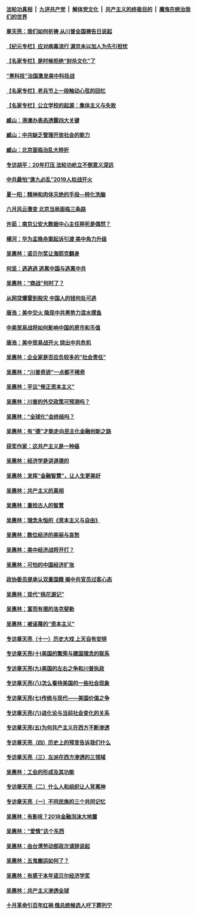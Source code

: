 

####  [法轮功真相](../../../../basic/blob/master/README.md?t=07021231) &nbsp;|&nbsp; [九评共产党](../../../../9ping.md/blob/master/README.md?t=07021231) &nbsp;|&nbsp; [解体党文化](../../../../jtdwh.md/blob/master/README.md?t=07021231)  &nbsp;|&nbsp; [共产主义的终极目的](../../../../gczydzjmd.md/blob/master/README.md?t=07021231) &nbsp;|&nbsp; [魔鬼在统治我们的世界](../../../../mgztzwmdsj.md/blob/master/README.md?t=07021231) 

#### [章天亮：我们如何祈祷 从川普全国祷告日说起](../pages/nsc423/n11944627.md?t=07021231) 

#### [【纪元专栏】应对病毒流行 渥京未以加人为先引担忧](../pages/nsc423/n11875714.md?t=07021231) 

#### [【名家专栏】是时候拒绝“封杀文化”了](../pages/nsc423/n11814093.md?t=07021231) 

#### [“黑科技”治国激发美中科技战](../pages/nsc423/n11638056.md?t=07021231) 

#### [【名家专栏】老兵节上一段触动心弦的回忆](../pages/nsc423/n11646016.md?t=07021231) 

#### [【名家专栏】公立学校的起源：集体主义与失败](../pages/nsc423/n11601833.md?t=07021231) 

#### [臧山：港澳办表态透露四大关键](../pages/nsc423/n11421628.md?t=07021231) 

#### [臧山：中共缺乏管理开放社会的能力](../pages/nsc423/n11407457.md?t=07021231) 

#### [臧山：北京面临治乱大转折](../pages/nsc423/n11406895.md?t=07021231) 

#### [专访胡平：20年打压 法轮功屹立不倒意义深远](../pages/nsc423/n11398800.md?t=07021231) 

#### [中共最怕“逢九必乱”2019人权战开火](../pages/nsc423/n11385248.md?t=07021231) 

#### [夏一阳：精神和肉体灭绝的手段—转化洗脑](../pages/nsc423/n11368250.md?t=07021231) 

#### [六月风云激变 北京当局面临三条路](../pages/nsc423/n11313668.md?t=07021231) 

#### [许茹：南京公安大数据中心主任猝死是偶然？](../pages/nsc423/n11064744.md?t=07021231) 

#### [横河：华为孟晚舟案起诉引渡 美中角力升级](../pages/nsc423/n11027230.md?t=07021231) 

#### [吴惠林：诺贝尔奖让海耶克翻身](../pages/nsc423/n10890049.md?t=07021231) 

#### [何坚：逃逃逃 逃离中国与逃离中共](../pages/nsc423/n10592891.md?t=07021231) 

#### [吴惠林：“商战”何时了？](../pages/nsc423/n10573558.md?t=07021231) 

#### [从网贷爆雷到股灾 中国人的钱何处可逃](../pages/nsc423/n10572800.md?t=07021231) 

#### [唐浩：美中交火 隐现中共黑势力混水摸鱼](../pages/nsc423/n10544040.md?t=07021231) 

#### [中美贸易战将如何影响中国的房市和币值](../pages/nsc423/n10543697.md?t=07021231) 

#### [唐浩：美中贸易战开火 烧出中共危机](../pages/nsc423/n10540126.md?t=07021231) 

#### [吴惠林：企业家是否应负较多的“社会责任”](../pages/nsc423/n10535022.md?t=07021231) 

#### [吴惠林：“川普奇迹”一点都不稀奇](../pages/nsc423/n10512808.md?t=07021231) 

#### [吴惠林：平议“修正资本主义”](../pages/nsc423/n10495724.md?t=07021231) 

#### [吴惠林：川普的外交政策可预测吗？](../pages/nsc423/n10462387.md?t=07021231) 

#### [吴惠林：“全球化”会终结吗？](../pages/nsc423/n10452838.md?t=07021231) 

#### [吴惠林：有“德”才能走向民主化金融创新之路](../pages/nsc423/n10432292.md?t=07021231) 

#### [获奖作家：这共产主义是一种癌](../pages/nsc423/n10431541.md?t=07021231) 

#### [吴惠林：经济学是讲道德的](../pages/nsc423/n10398014.md?t=07021231) 

#### [吴惠林：发挥“金融智慧”，让人生更美好](../pages/nsc423/n10375019.md?t=07021231) 

#### [吴惠林：共产主义的真相](../pages/nsc423/n10351394.md?t=07021231) 

#### [吴惠林：重拾古人的智慧](../pages/nsc423/n10337691.md?t=07021231) 

#### [吴惠林：理念永恒的《资本主义与自由》](../pages/nsc423/n10316274.md?t=07021231) 

#### [吴惠林：数位经济的美丽与哀愁](../pages/nsc423/n10292946.md?t=07021231) 

#### [吴惠林：美中经济战将开打？](../pages/nsc423/n10258825.md?t=07021231) 

#### [吴惠林：可怕的中国经济扩张](../pages/nsc423/n10219147.md?t=07021231) 

#### [政协委员提承认双重国籍 揭中共官员过客心态](../pages/nsc423/n10208809.md?t=07021231) 

#### [吴惠林：现代“桃花源记”](../pages/nsc423/n10185234.md?t=07021231) 

#### [吴惠林：富而有德的洛克斐勒](../pages/nsc423/n10142264.md?t=07021231) 

#### [吴惠林：被诬蔑的“资本主义”](../pages/nsc423/n10124816.md?t=07021231) 

#### [专访章天亮（十一）历史大戏 上天自有安排](../pages/nsc423/n10094905.md?t=07021231) 

#### [专访章天亮(十)美国的繁荣与建国理念的联系](../pages/nsc423/n10094899.md?t=07021231) 

#### [专访章天亮(九)美国的左右之争和川普执政](../pages/nsc423/n10094889.md?t=07021231) 

#### [专访章天亮(八)怎么看待美国的一些社会现象](../pages/nsc423/n10094857.md?t=07021231) 

#### [专访章天亮(七)传统与现代——美国价值之争](../pages/nsc423/n10093140.md?t=07021231) 

#### [专访章天亮(六)进化论与当前社会变化的关系](../pages/nsc423/n10092036.md?t=07021231) 

#### [专访章天亮(五)为何共产主义在西方不断渗透](../pages/nsc423/n10083620.md?t=07021231) 

#### [专访章天亮（四）历史上的预言告诉我们什么](../pages/nsc423/n10083606.md?t=07021231) 

#### [专访章天亮（三）左派在西方渗透的三领域](../pages/nsc423/n10081115.md?t=07021231) 

#### [吴惠林：工会的形成及其功能](../pages/nsc423/n10080633.md?t=07021231) 

#### [专访章天亮（二）什么人和组织让人背离神](../pages/nsc423/n10076637.md?t=07021231) 

#### [专访章天亮（一）不同民族的三个共同记忆](../pages/nsc423/n10074188.md?t=07021231) 

#### [吴惠林：有影呒？2018金融泡沫大地震](../pages/nsc423/n10040534.md?t=07021231) 

#### [吴惠林：“爱情”这个东西](../pages/nsc423/n10019423.md?t=07021231) 

#### [吴惠林：由台湾劳动部政次请辞说起](../pages/nsc423/n9979679.md?t=07021231) 

#### [吴惠林：五鬼搬运如何了？](../pages/nsc423/n9925338.md?t=07021231) 

#### [吴惠林：有感于本年诺贝尔经济学奖](../pages/nsc423/n9871883.md?t=07021231) 

#### [吴惠林：共产主义渗透全球](../pages/nsc423/n9812748.md?t=07021231) 

#### [十月革命引百年红祸 俄总统候选人吁下葬列宁](../pages/nsc423/n9810182.md?t=07021231) 

